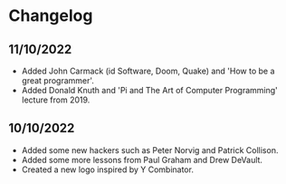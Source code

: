 # Changelog

## 11/10/2022

- Added John Carmack (id Software, Doom, Quake) and 'How to be a great programmer'. 
- Added Donald Knuth and 'Pi and The Art of Computer Programming' lecture from 2019.

## 10/10/2022
- Added some new hackers such as Peter Norvig and Patrick Collison.
- Added some more lessons from Paul Graham and Drew DeVault.
- Created a new logo inspired by Y Combinator.

